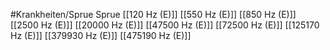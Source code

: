 #Krankheiten/Sprue
Sprue
[[120 Hz (E)]]
[[550 Hz (E)]]
[[850 Hz (E)]]
[[2500 Hz (E)]]
[[20000 Hz (E)]]
[[47500 Hz (E)]]
[[72500 Hz (E)]]
[[125170 Hz (E)]]
[[379930 Hz (E)]]
[[475190 Hz (E)]]